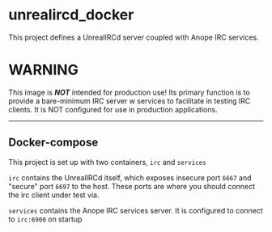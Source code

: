 # unrealircd_docker

This project defines a UnrealIRCd server coupled with Anope IRC services.

# WARNING

This image is _**NOT**_ intended for production use! Its primary function is to provide a
bare-minimum IRC server w services to facilitate in testing IRC clients.
It is NOT configured for use in production applications.

---------------------

## Docker-compose

This project is set up with two containers, `irc` and `services`

`irc` contains the UnrealIRCd itself, which exposes insecure port `6667` and "secure" port `6697` to the host.
These ports are where you should connect the irc client under test via.

`services` contains the Anope IRC services server. It is configured to connect to `irc:6900` on startup
